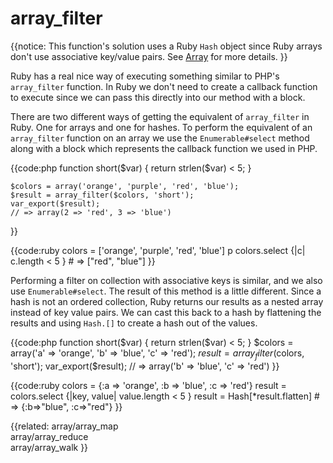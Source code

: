# array_filter

{{notice:
    This function's solution uses a Ruby `Hash` object since Ruby arrays don't
    use associative key/value pairs. See [Array](../array) for more details.
}}

Ruby has a real nice way of executing something similar to PHP's
`array_filter` function. In Ruby we don't need to create a callback function
to execute since we can pass this directly into our method with a block.

There are two different ways of getting the equivalent of `array_filter` in
Ruby. One for arrays and one for hashes. To perform the equivalent of an
`array_filter` function on an array we use the `Enumerable#select` method
along with a block which represents the callback function we used in PHP.

{{code:php
    function short($var) {
       return strlen($var) < 5;
    }

    $colors = array('orange', 'purple', 'red', 'blue');
    $result = array_filter($colors, 'short');
    var_export($result);
    // => array(2 => 'red', 3 => 'blue')
}}

{{code:ruby
    colors = ['orange', 'purple', 'red', 'blue']
    p colors.select {|c| c.length < 5 }
    # => ["red", "blue"]
}}

Performing a filter on collection with associative keys is similar, and we
also use `Enumerable#select`. The result of this method is a little different.
Since a hash is not an ordered collection, Ruby returns our results as a
nested array instead of key value pairs. We can cast this back to a hash by
flattening the results and using `Hash.[]` to create a hash out of the values.

{{code:php
    function short($var) {
       return strlen($var) < 5;
    }
    $colors = array('a' => 'orange', 'b' => 'blue', 'c' => 'red');
    $result = array_filter($colors, 'short');
    var_export($result);
    // => array('b' => 'blue', 'c' => 'red')
}}

{{code:ruby
    colors = {:a => 'orange', :b => 'blue', :c => 'red'}
    result = colors.select {|key, value| value.length < 5 }
    result = Hash[*result.flatten]
    # => {:b=>"blue", :c=>"red"}
}}


{{related:
    array/array_map           
    array/array_reduce     
    array/array_walk
}}
